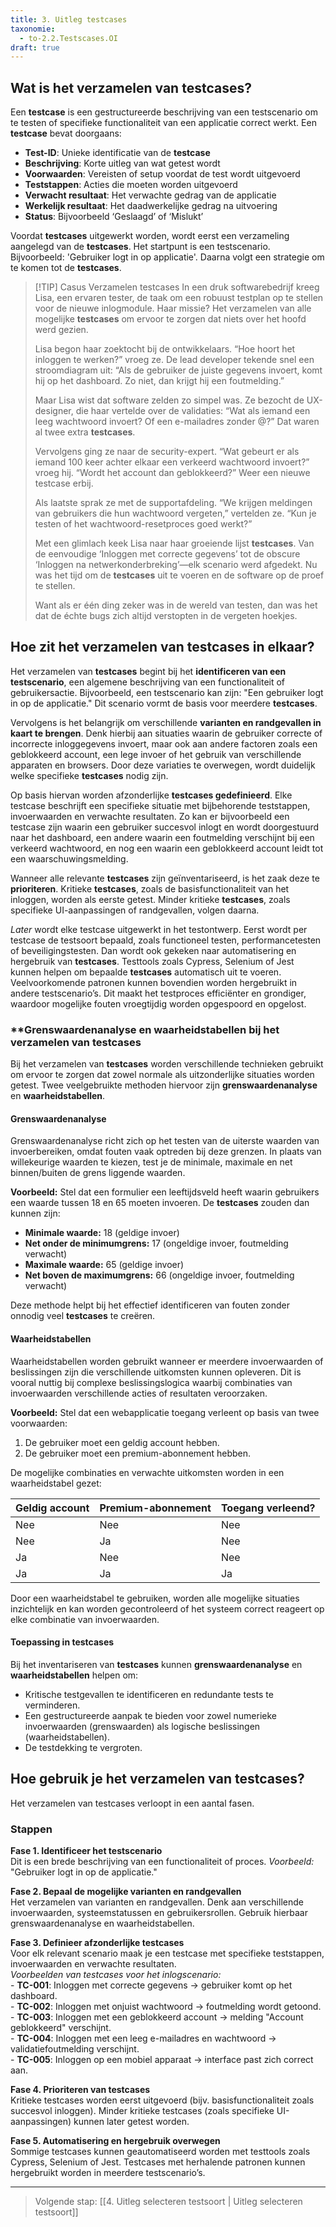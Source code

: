 ```yaml
---
title: 3. Uitleg testcases
taxonomie:
  - to-2.2.Testscases.OI
draft: true
---
```


## Wat is het verzamelen van **testcases**?
Een **testcase** is een gestructureerde beschrijving van een testscenario om te testen of specifieke functionaliteit van een applicatie correct werkt. Een **testcase** bevat doorgaans:  

- **Test-ID**: Unieke identificatie van de **testcase**  
- **Beschrijving**: Korte uitleg van wat getest wordt  
- **Voorwaarden**: Vereisten of setup voordat de test wordt uitgevoerd  
- **Teststappen**: Acties die moeten worden uitgevoerd  
- **Verwacht resultaat**: Het verwachte gedrag van de applicatie  
- **Werkelijk resultaat**: Het daadwerkelijke gedrag na uitvoering  
- **Status**: Bijvoorbeeld ‘Geslaagd’ of ‘Mislukt’ 

Voordat **testcases** uitgewerkt worden, wordt eerst een verzameling aangelegd van de **testcases**. Het startpunt is een testscenario. Bijvoorbeeld: 'Gebruiker logt in op applicatie'. Daarna volgt een strategie om te komen tot de **testcases**.

> [!TIP] Casus Verzamelen testcases
> In een druk softwarebedrijf kreeg Lisa, een ervaren tester, de taak om een robuust testplan op te stellen voor de nieuwe inlogmodule. Haar missie? Het verzamelen van alle mogelijke **testcases** om ervoor te zorgen dat niets over het hoofd werd gezien.  
> 
> Lisa begon haar zoektocht bij de ontwikkelaars. “Hoe hoort het inloggen te werken?” vroeg ze. De lead developer tekende snel een stroomdiagram uit: “Als de gebruiker de juiste gegevens invoert, komt hij op het dashboard. Zo niet, dan krijgt hij een foutmelding.”  
> 
> Maar Lisa wist dat software zelden zo simpel was. Ze bezocht de UX-designer, die haar vertelde over de validaties: “Wat als iemand een leeg wachtwoord invoert? Of een e-mailadres zonder @?” Dat waren al twee extra **testcases**.  
> 
> Vervolgens ging ze naar de security-expert. “Wat gebeurt er als iemand 100 keer achter elkaar een verkeerd wachtwoord invoert?” vroeg hij. “Wordt het account dan geblokkeerd?” Weer een nieuwe testcase erbij.  
> 
> Als laatste sprak ze met de supportafdeling. “We krijgen meldingen van gebruikers die hun wachtwoord vergeten,” vertelden ze. “Kun je testen of het wachtwoord-resetproces goed werkt?”  
> 
> Met een glimlach keek Lisa naar haar groeiende lijst **testcases**. Van de eenvoudige ‘Inloggen met correcte gegevens’ tot de obscure ‘Inloggen na netwerkonderbreking’—elk scenario werd afgedekt. Nu was het tijd om de **testcases** uit te voeren en de software op de proef te stellen.  
> 
> Want als er één ding zeker was in de wereld van testen, dan was het dat de échte bugs zich altijd verstopten in de vergeten hoekjes.  

## Hoe zit het verzamelen van **testcases** in elkaar?
Het verzamelen van **testcases** begint bij het **identificeren van een testscenario**, een algemene beschrijving van een functionaliteit of gebruikersactie. Bijvoorbeeld, een testscenario kan zijn: "Een gebruiker logt in op de applicatie." Dit scenario vormt de basis voor meerdere **testcases**.  

Vervolgens is het belangrijk om verschillende **varianten en randgevallen in kaart te brengen**. Denk hierbij aan situaties waarin de gebruiker correcte of incorrecte inloggegevens invoert, maar ook aan andere factoren zoals een geblokkeerd account, een lege invoer of het gebruik van verschillende apparaten en browsers. Door deze variaties te overwegen, wordt duidelijk welke specifieke **testcases** nodig zijn.  

Op basis hiervan worden afzonderlijke **testcases gedefinieerd**. Elke testcase beschrijft een specifieke situatie met bijbehorende teststappen, invoerwaarden en verwachte resultaten. Zo kan er bijvoorbeeld een testcase zijn waarin een gebruiker succesvol inlogt en wordt doorgestuurd naar het dashboard, een andere waarin een foutmelding verschijnt bij een verkeerd wachtwoord, en nog een waarin een geblokkeerd account leidt tot een waarschuwingsmelding.  

Wanneer alle relevante **testcases** zijn geïnventariseerd, is het zaak deze te **prioriteren**. Kritieke **testcases**, zoals de basisfunctionaliteit van het inloggen, worden als eerste getest. Minder kritieke **testcases**, zoals specifieke UI-aanpassingen of randgevallen, volgen daarna.  

*Later* wordt elke testcase uitgewerkt in het testontwerp. Eerst wordt per testcase de testsoort bepaald, zoals functioneel testen, performancetesten of beveiligingstesten. Dan wordt ook gekeken naar automatisering en hergebruik van **testcases**. Testtools zoals Cypress, Selenium of Jest kunnen helpen om bepaalde **testcases** automatisch uit te voeren. Veelvoorkomende patronen kunnen bovendien worden hergebruikt in andere testscenario’s. Dit maakt het testproces efficiënter en grondiger, waardoor mogelijke fouten vroegtijdig worden opgespoord en opgelost.

### **Grenswaardenanalyse en waarheidstabellen bij het verzamelen van **testcases**  
Bij het verzamelen van **testcases** worden verschillende technieken gebruikt om ervoor te zorgen dat zowel normale als uitzonderlijke situaties worden getest. Twee veelgebruikte methoden hiervoor zijn **grenswaardenanalyse** en **waarheidstabellen**.  

#### **Grenswaardenanalyse**  
Grenswaardenanalyse richt zich op het testen van de uiterste waarden van invoerbereiken, omdat fouten vaak optreden bij deze grenzen. In plaats van willekeurige waarden te kiezen, test je de minimale, maximale en net binnen/buiten de grens liggende waarden.  

**Voorbeeld:** Stel dat een formulier een leeftijdsveld heeft waarin gebruikers een waarde tussen 18 en 65 moeten invoeren. De **testcases** zouden dan kunnen zijn:  
- **Minimale waarde:** 18 (geldige invoer)  
- **Net onder de minimumgrens:** 17 (ongeldige invoer, foutmelding verwacht)  
- **Maximale waarde:** 65 (geldige invoer)  
- **Net boven de maximumgrens:** 66 (ongeldige invoer, foutmelding verwacht)  

Deze methode helpt bij het effectief identificeren van fouten zonder onnodig veel **testcases** te creëren.  

#### **Waarheidstabellen**  
Waarheidstabellen worden gebruikt wanneer er meerdere invoerwaarden of beslissingen zijn die verschillende uitkomsten kunnen opleveren. Dit is vooral nuttig bij complexe beslissingslogica waarbij combinaties van invoerwaarden verschillende acties of resultaten veroorzaken.  

**Voorbeeld:** Stel dat een webapplicatie toegang verleent op basis van twee voorwaarden:  
1. De gebruiker moet een geldig account hebben.  
2. De gebruiker moet een premium-abonnement hebben.  

De mogelijke combinaties en verwachte uitkomsten worden in een waarheidstabel gezet:  

| Geldig account | Premium-abonnement | Toegang verleend? |
|---------------|-------------------|------------------|
| Nee           | Nee               | Nee              |
| Nee           | Ja                | Nee              |
| Ja            | Nee               | Nee              |
| Ja            | Ja                | Ja               |

Door een waarheidstabel te gebruiken, worden alle mogelijke situaties inzichtelijk en kan worden gecontroleerd of het systeem correct reageert op elke combinatie van invoerwaarden.  

#### **Toepassing in **testcases****  
Bij het inventariseren van **testcases** kunnen **grenswaardenanalyse** en **waarheidstabellen** helpen om:  
- Kritische testgevallen te identificeren en redundante tests te verminderen.  
- Een gestructureerde aanpak te bieden voor zowel numerieke invoerwaarden (grenswaarden) als logische beslissingen (waarheidstabellen).  
- De testdekking te vergroten.

## Hoe gebruik je het verzamelen van testcases?
Het verzamelen van testcases verloopt in een aantal fasen.

### **Stappen**  

**Fase 1. Identificeer het testscenario**  
Dit is een brede beschrijving van een functionaliteit of proces. *Voorbeeld:* "Gebruiker logt in op de applicatie."

**Fase 2. Bepaal de mogelijke varianten en randgevallen**  
Het verzamelen van varianten en randgevallen. Denk aan verschillende invoerwaarden, systeemstatussen en gebruikersrollen. Gebruik hierbaar grenswaardenanalyse en waarheidstabellen.

**Fase 3. Definieer afzonderlijke testcases**  
Voor elk relevant scenario maak je een testcase met specifieke teststappen, invoerwaarden en verwachte resultaten.  
*Voorbeelden van testcases voor het inlogscenario:*  
    - **TC-001**: Inloggen met correcte gegevens → gebruiker komt op het dashboard.  
    - **TC-002**: Inloggen met onjuist wachtwoord → foutmelding wordt getoond.  
    - **TC-003**: Inloggen met een geblokkeerd account → melding "Account geblokkeerd" verschijnt.  
    - **TC-004**: Inloggen met een leeg e-mailadres en wachtwoord → validatiefoutmelding verschijnt.  
    - **TC-005**: Inloggen op een mobiel apparaat → interface past zich correct aan.  

**Fase 4. Prioriteren van testcases**  
Kritieke testcases worden eerst uitgevoerd (bijv. basisfunctionaliteit zoals succesvol inloggen). Minder kritieke testcases (zoals specifieke UI-aanpassingen) kunnen later getest worden.

**Fase 5. Automatisering en hergebruik overwegen**  
Sommige testcases kunnen geautomatiseerd worden met testtools zoals Cypress, Selenium of Jest. Testcases met herhalende patronen kunnen hergebruikt worden in meerdere testscenario’s.

---

> Volgende stap: [[4. Uitleg selecteren testsoort | Uitleg selecteren testsoort]]

